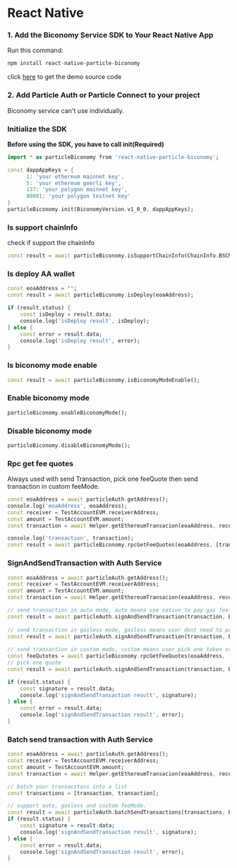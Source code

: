 # React Native

### 1. Add the Biconomy Service SDK to Your React Native App <a href="#add-sdks" id="add-sdks"></a>

Run this command:

```dart
npm install react-native-particle-biconomy
```

click [here](https://github.com/Particle-Network/particle-react-native/tree/master/particle-biconomy) to get the demo source code&#x20;

### 2. Add Particle Auth or Particle Connect to your project

Biconomy service can't use individually.

### Initialize the SDK

**Before using the SDK, you have to call init(Required)**&#x20;

```dart
import * as particleBiconomy from 'react-native-particle-biconomy';

const dappAppKeys = {
      1: 'your ethereum mainnet key',
      5: 'your ethereum goerli key',
      137: 'your polygon mainnet key',
      80001: 'your polygon testnet key'
}
particleBiconomy.init(BiconomyVersion.v1_0_0, dappAppKeys);
```

### Is support chainInfo

check if support the chainInfo

```dart
const result = await particleBiconomy.isSupportChainInfo(ChainInfo.BSCMainnet);
```

### Is deploy AA wallet

```dart
const eoaAddress = "";
const result = await particleBiconomy.isDeploy(eoaAddress);

if (result.status) {
    const isDeploy = result.data;
    console.log('isDeploy result', isDeploy);
} else {
    const error = result.data;
    console.log('isDeploy result', error);
}
```

### Is biconomy mode enable

```dart
const result = await particleBiconomy.isBiconomyModeEnable();
```

### Enable biconomy mode

```dart
particleBiconomy.enableBiconomyMode();
```

### Disable biconomy mode

```dart
particleBiconomy.disableBiconomyMode();
```

### Rpc get fee quotes

Always used with send Transaction, pick one feeQuote then send transaction in custom feeMode.

```dart
const eoaAddress = await particleAuth.getAddress();
console.log('eoaAddress', eoaAddress);
const receiver = TestAccountEVM.receiverAddress;
const amount = TestAccountEVM.amount;
const transaction = await Helper.getEthereumTransacion(eoaAddress, receiver, amount);

console.log('transaction', transaction);
const result = await particleBiconomy.rpcGetFeeQuotes(eoaAddress, [transaction]);
```

### SignAndSendTransaction with Auth Service

```dart
const eoaAddress = await particleAuth.getAddress();
const receiver = TestAccountEVM.receiverAddress;
const amount = TestAccountEVM.amount;
const transaction = await Helper.getEthereumTransacion(eoaAddress, receiver, amount);

// send transaction in auto mode, auto means use native to pay gas fee.
const result = await particleAuth.signAndSendTransaction(transaction, BiconomyFeeMode.auto())
    
// send transaction in gasless mode, gasless means user dont need to pay gas fee. 
const result = await particleAuth.signAndSendTransaction(transaction, BiconomyFeeMode.gasless())
        
// send transaction in custom mode, custom means user pick one token or native to pay gas fee. 
const feeQutotes = await particleBiconomy.rpcGetFeeQuotes(eoaAddress, [transaction]);
// pick one quote 
const result = await particleAuth.signAndSendTransaction(transaction, BiconomyFeeMode.custom(feeQutotes[0]))

if (result.status) {
    const signature = result.data;
    console.log('signAndSendTransaction result', signature);
} else {
    const error = result.data;
    console.log('signAndSendTransaction result', error);
}
```

### Batch send transaction with Auth Service

```dart
const eoaAddress = await particleAuth.getAddress();
const receiver = TestAccountEVM.receiverAddress;
const amount = TestAccountEVM.amount;
const transaction = await Helper.getEthereumTransacion(eoaAddress, receiver, amount);

// batch your transacitons into a list
const transactions = [transaction, transaction];

// support auto, gasless and custom feeMode.
const result = await particleAuth.batchSendTransactions(transactions, BiconomyFeeMode.auto);
if (result.status) {
    const signature = result.data;
    console.log('signAndSendTransaction result', signature);
} else {
    const error = result.data;
    console.log('signAndSendTransaction result', error);
}
```
